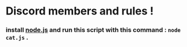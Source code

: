 # Discord members and rules !

### install <a href="https://nodejs.org/en/" target="_blank">node.js</a> and run this script with this command : ```node cat.js``` .

